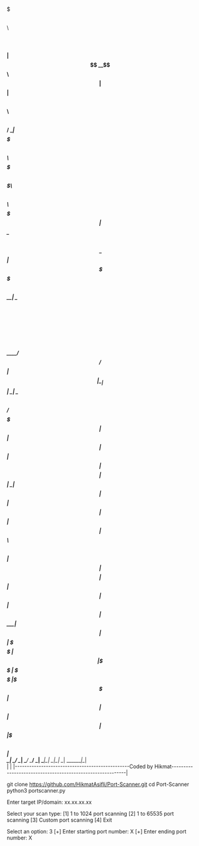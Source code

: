 $$$$$$$\                        $$\                          $$$$$$\                                                              
$$  __$$\                       $$ |                        $$  __$$\                                                             
$$ |  $$ | $$$$$$\   $$$$$$\  $$$$$$\                       $$ /  \__| $$$$$$$\  $$$$$$\  $$$$$$$\  $$$$$$$\   $$$$$$\   $$$$$$\  
$$$$$$$  |$$  __$$\ $$  __$$\ \_$$  _|        $$$$$$\       \$$$$$$\  $$  _____| \____$$\ $$  __$$\ $$  __$$\ $$  __$$\ $$  __$$\ 
$$  ____/ $$ /  $$ |$$ |  \__|  $$ |          \______|       \____$$\ $$ /       $$$$$$$ |$$ |  $$ |$$ |  $$ |$$$$$$$$ |$$ |  \__|
$$ |      $$ |  $$ |$$ |        $$ |$$\                     $$\   $$ |$$ |      $$  __$$ |$$ |  $$ |$$ |  $$ |$$   ____|$$ |      
$$ |      \$$$$$$  |$$ |        \$$$$  |                    \$$$$$$  |\$$$$$$$\ \$$$$$$$ |$$ |  $$ |$$ |  $$ |\$$$$$$$\ $$ |      
\__|       \______/ \__|         \____/                      \______/  \_______| \_______|\__|  \__|\__|  \__| \_______|\__|      
|                                                                                                                          |
|------------------------------------------------Coded by Hikmat-----------------------------------------------------------|




git clone https://github.com/HikmatAsifli/Port-Scanner.git
cd Port-Scanner
python3 portscanner.py

Enter target IP/domain: xx.xx.xx.xx

Select your scan type:
[1] 1 to 1024 port scanning
[2] 1 to 65535 port scanning
[3] Custom port scanning
[4] Exit

Select an option: 3
[+] Enter starting port number: X
[+] Enter ending port number: X
